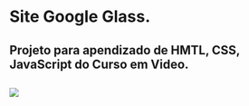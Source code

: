<h1>Site Google Glass.</h1>
<h2>Projeto para apendizado de HMTL, CSS, JavaScript do Curso em Video.<h2> 
<img src="01-index.jpg">

